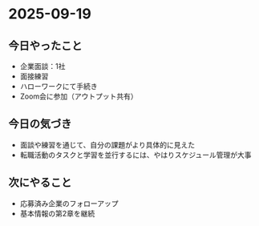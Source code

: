 # 2025-09-19

## 今日やったこと
- 企業面談：1社
- 面接練習
- ハローワークにて手続き
- Zoom会に参加（アウトプット共有）

## 今日の気づき
- 面談や練習を通じて、自分の課題がより具体的に見えた  
- 転職活動のタスクと学習を並行するには、やはりスケジュール管理が大事  

## 次にやること
- 応募済み企業のフォローアップ  
- 基本情報の第2章を継続 